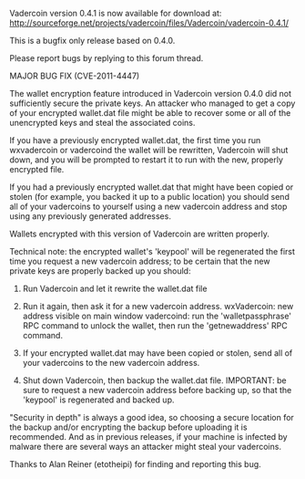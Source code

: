 Vadercoin version 0.4.1 is now available for download at:
http://sourceforge.net/projects/vadercoin/files/Vadercoin/vadercoin-0.4.1/

This is a bugfix only release based on 0.4.0.

Please report bugs by replying to this forum thread.

MAJOR BUG FIX  (CVE-2011-4447)

The wallet encryption feature introduced in Vadercoin version 0.4.0 did not sufficiently secure the private keys. An attacker who
managed to get a copy of your encrypted wallet.dat file might be able to recover some or all of the unencrypted keys and steal the
associated coins.

If you have a previously encrypted wallet.dat, the first time you run wxvadercoin or vadercoind the wallet will be rewritten, Vadercoin will
shut down, and you will be prompted to restart it to run with the new, properly encrypted file.

If you had a previously encrypted wallet.dat that might have been copied or stolen (for example, you backed it up to a public
location) you should send all of your vadercoins to yourself using a new vadercoin address and stop using any previously generated addresses.

Wallets encrypted with this version of Vadercoin are written properly.

Technical note: the encrypted wallet's 'keypool' will be regenerated the first time you request a new vadercoin address; to be certain that the
new private keys are properly backed up you should:

1. Run Vadercoin and let it rewrite the wallet.dat file

2. Run it again, then ask it for a new vadercoin address.
wxVadercoin: new address visible on main window
vadercoind: run the 'walletpassphrase' RPC command to unlock the wallet,  then run the 'getnewaddress' RPC command.

3. If your encrypted wallet.dat may have been copied or stolen, send all of your vadercoins to the new vadercoin address.

4. Shut down Vadercoin, then backup the wallet.dat file.
IMPORTANT: be sure to request a new vadercoin address before backing up, so that the 'keypool' is regenerated and backed up.

"Security in depth" is always a good idea, so choosing a secure location for the backup and/or encrypting the backup before uploading it is recommended. And as in previous releases, if your machine is infected by malware there are several ways an attacker might steal your vadercoins.

Thanks to Alan Reiner (etotheipi) for finding and reporting this bug.
